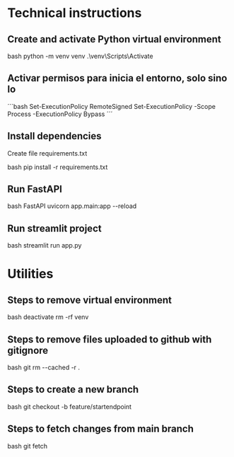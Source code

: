 # Technical instructions

## Create and activate Python virtual environment
bash
    python -m venv venv
    .\venv\Scripts\Activate

## Activar permisos para inicia el entorno, solo sino lo 
´´´bash
    Set-ExecutionPolicy RemoteSigned
    Set-ExecutionPolicy -Scope Process -ExecutionPolicy Bypass
´´´
## Install dependencies
Create file requirements.txt

bash
    pip install -r requirements.txt


## Run FastAPI

bash
    FastAPI uvicorn app.main:app --reload
 


## Run streamlit project

bash
    streamlit run app.py 


# Utilities
## Steps to remove virtual environment
bash
    deactivate
    rm -rf venv


## Steps to remove files uploaded to github with gitignore
bash
    git rm --cached -r .


## Steps to create a new branch 
bash
    git checkout -b feature/startendpoint


## Steps to fetch changes from main branch
bash
    git fetch    
